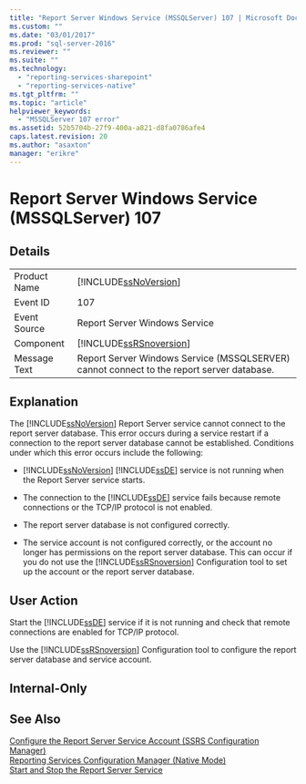 ```yaml
---
title: "Report Server Windows Service (MSSQLServer) 107 | Microsoft Docs"
ms.custom: ""
ms.date: "03/01/2017"
ms.prod: "sql-server-2016"
ms.reviewer: ""
ms.suite: ""
ms.technology: 
  - "reporting-services-sharepoint"
  - "reporting-services-native"
ms.tgt_pltfrm: ""
ms.topic: "article"
helpviewer_keywords: 
  - "MSSQLServer 107 error"
ms.assetid: 52b5704b-27f9-400a-a821-d8fa0786afe4
caps.latest.revision: 20
ms.author: "asaxton"
manager: "erikre"
---
```

# Report Server Windows Service (MSSQLServer) 107
    
## Details  
  
|||  
|-|-|  
|Product Name|[!INCLUDE[ssNoVersion](../../advanced-analytics/r-services/includes/ssnoversion-md.md)]|  
|Event ID|107|  
|Event Source|Report Server Windows Service|  
|Component|[!INCLUDE[ssRSnoversion](../../advanced-analytics/r-services/includes/ssrsnoversion-md.md)]|  
|Message Text|Report Server Windows Service (MSSQLSERVER) cannot connect to the report server database.|  
  
## Explanation  
 The [!INCLUDE[ssNoVersion](../../advanced-analytics/r-services/includes/ssnoversion-md.md)] Report Server service cannot connect to the report server database. This error occurs during a service restart if a connection to the report server database cannot be established. Conditions under which this error occurs include the following:  
  
-   [!INCLUDE[ssNoVersion](../../advanced-analytics/r-services/includes/ssnoversion-md.md)] [!INCLUDE[ssDE](../../analysis-services/instances/install/windows/includes/ssde-md.md)] service is not running when the Report Server service starts.  
  
-   The connection to the [!INCLUDE[ssDE](../../analysis-services/instances/install/windows/includes/ssde-md.md)] service fails because remote connections or the TCP/IP protocol is not enabled.  
  
-   The report server database is not configured correctly.  
  
-   The service account is not configured correctly, or the account no longer has permissions on the report server database. This can occur if you do not use the [!INCLUDE[ssRSnoversion](../../advanced-analytics/r-services/includes/ssrsnoversion-md.md)] Configuration tool to set up the account or the report server database.  
  
## User Action  
 Start the [!INCLUDE[ssDE](../../analysis-services/instances/install/windows/includes/ssde-md.md)] service if it is not running and check that remote connections are enabled for TCP/IP protocol.  
  
 Use the [!INCLUDE[ssRSnoversion](../../advanced-analytics/r-services/includes/ssrsnoversion-md.md)] Configuration tool to configure the report server database and service account.  
  
## Internal-Only  
  
## See Also  
 [Configure the Report Server Service Account &#40;SSRS Configuration Manager&#41;](../../reporting-services/install/windows/configure-the-report-server-service-account-ssrs-configuration-manager.md)   
 [Reporting Services Configuration Manager &#40;Native Mode&#41;](../../reporting-services/install/windows/reporting-services-configuration-manager-native-mode.md)   
 [Start and Stop the Report Server Service](../../reporting-services/report-server/start-and-stop-the-report-server-service.md)  
  
  